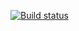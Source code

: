 [![Build status](https://ci.appveyor.com/api/projects/status/dlmncx5s9gq71w6s?svg=true)](https://ci.appveyor.com/project/Kotaviy/aqa-web)
